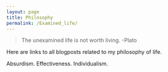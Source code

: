 ```yaml
---
layout: page
title: Philosophy
permalink: /Examined_life/
---
```


> The unexamined life is not worth living.
> -Plato

Here are links to all blogposts related to my philosophy of life. 

Absurdism. Effectiveness. Individualism.
